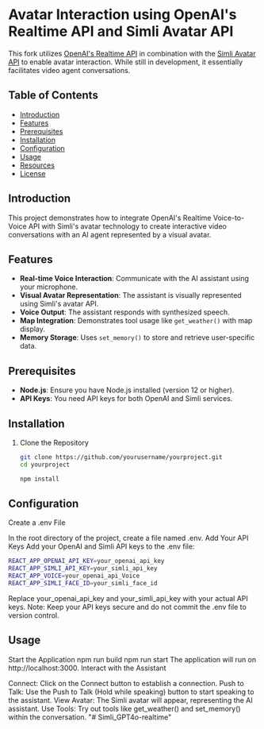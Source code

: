 

# Avatar Interaction using OpenAI's Realtime API and Simli Avatar API

This fork utilizes [OpenAI's Realtime API](https://platform.openai.com/docs/guides/realtime) in combination with the [Simli Avatar API](https://simli.com/) to enable avatar interaction. While still in development, it essentially facilitates video agent conversations.

## Table of Contents

- [Introduction](#introduction)
- [Features](#features)
- [Prerequisites](#prerequisites)
- [Installation](#installation)
- [Configuration](#configuration)
- [Usage](#usage)
- [Resources](#resources)
- [License](#license)

## Introduction

This project demonstrates how to integrate OpenAI's Realtime Voice-to-Voice API with Simli's avatar technology to create interactive video conversations with an AI agent represented by a visual avatar.

## Features

- **Real-time Voice Interaction**: Communicate with the AI assistant using your microphone.
- **Visual Avatar Representation**: The assistant is visually represented using Simli's avatar API.
- **Voice Output**: The assistant responds with synthesized speech.
- **Map Integration**: Demonstrates tool usage like `get_weather()` with map display.
- **Memory Storage**: Uses `set_memory()` to store and retrieve user-specific data.

## Prerequisites

- **Node.js**: Ensure you have Node.js installed (version 12 or higher).
- **API Keys**: You need API keys for both OpenAI and Simli services.

## Installation

1. Clone the Repository

   ```bash
   git clone https://github.com/yourusername/yourproject.git
   cd yourproject
   ```

   ``` bash 
   npm install
   ```


## Configuration

Create a .env File

In the root directory of the project, create a file named .env.
Add Your API Keys
Add your OpenAI and Simli API keys to the .env file: 

```bash
REACT_APP_OPENAI_API_KEY=your_openai_api_key
REACT_APP_SIMLI_API_KEY=your_simli_api_key
REACT_APP_VOICE=your_openai_api_Voice
REACT_APP_SIMLI_FACE_ID=your_simli_face_id

```

Replace your_openai_api_key and your_simli_api_key with your actual API keys.
Note: Keep your API keys secure and do not commit the .env file to version control.

## Usage

Start the Application
npm run build
npm run start
The application will run on http://localhost:3000.
Interact with the Assistant

Connect: Click on the Connect button to establish a connection.
Push to Talk: Use the Push to Talk (Hold while speaking) button to start speaking to the assistant.
View Avatar: The Simli avatar will appear, representing the AI assistant.
Use Tools: Try out tools like get_weather() and set_memory() within the conversation.
"# Simli_GPT4o-realtime" 
